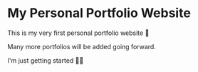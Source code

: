 # My Personal Portfolio Website

This is my very first personal portfolio website 🤗

Many more portfolios will be added going forward. 

I'm just getting started 👊🏽